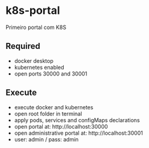 # k8s-portal

Primeiro portal com K8S

## Required

- docker desktop
- kubernetes enabled
- open ports 30000 and 30001

## Execute

- execute docker and kubernetes
- open root folder in terminal
- apply pods, services and configMaps declarations
- open portal at: http://localhost:30000
- open administrative portal at: http://localhost:30001
- user: admin / pass: admin
